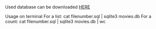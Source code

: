 Used database can be downloaded [HERE](https://cdn.cs50.net/2019/fall/psets/7/movies/movies.zip)

Usage on terminal 
For a list: cat filenumber.sql | sqlite3 movies.db
For a count: cat filenumber.sql | sqlite3 movies.db | wc
